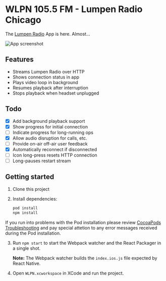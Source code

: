 # WLPN 105.5 FM - Lumpen Radio Chicago

The [Lumpen Radio](http://lumpenradio.com) App is here. Almost...

![App screenshot](https://github.com/jhabdas/lumpen-radio/blob/master/screenshot.png)

## Features

- Streams Lumpen Radio over HTTP
- Shows connection status in app
- Plays video loop in background
- Resumes playback after interruption
- Stops playback when headset unplugged

## Todo

- [x] Add background playback support
- [x] Show progress for initial connection
- [ ] Indicate progress for long-running ops
- [x] Allow audio disruption for calls, etc.
- [ ] Provide on-air off-air user feedback
- [x] Automatically reconnect if disconnected
- [ ] Icon long-press resets HTTP connection
- [ ] Long-pauses restart stream

## Getting started

1. Clone this project
2. Install dependencies:

    ```sh
    pod install
    npm install
    ```

If you run into problems with the Pod installation please review [CocoaPods Troubleshooting](https://guides.cocoapods.org/using/troubleshooting.html) and pay special attetion to any error messages received during the Pod installation.

3. Run `npm start` to start the Webpack watcher and the React Packager in a single shot.

   **Note:** The Webpack watcher builds the `index.ios.js` file expected by React Native.

4. Open `WLPN.xcworkspace` in XCode and run the project.
